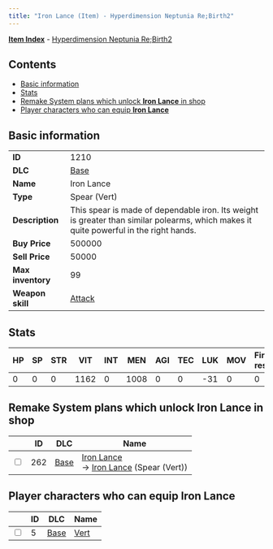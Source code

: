 ```yaml
---
title: "Iron Lance (Item) - Hyperdimension Neptunia Re;Birth2"
---
```


[**Item Index**](/neptunia/rb2/item/index.html) - [Hyperdimension Neptunia Re;Birth2](/neptunia/rb2)

## Contents

- [Basic information](#basic-information)
- [Stats](#stats)
- [Remake System plans which unlock **Iron Lance** in shop](#remake-system-plans-which-unlock-iron-lance-in-shop)
- [Player characters who can equip **Iron Lance**](#player-characters-who-can-equip-iron-lance)

## Basic information

|   |   |
| -- | -- |
| **ID** | 1210 |
| **DLC** | [Base](/neptunia/rb2/dlc/0-base.html) |
| **Name** | Iron Lance |
| **Type** | Spear (Vert) |
| **Description** | This spear is made of dependable iron. Its weight is greater than similar polearms, which makes it quite powerful in the right hands. |
| **Buy Price** | 500000 |
| **Sell Price** | 50000 |
| **Max inventory** | 99 |
| **Weapon skill** | [Attack](/neptunia/rb2/skill/0-1201-attack.html) |

## Stats

| HP | SP | STR | VIT | INT | MEN | AGI | TEC | LUK | MOV | Fire res. | Ice res. | Wind res. | Lightning res. |
| -- | -- | --- | --- | --- | --- | --- | --- | --- | --- | --------- | -------- | --------- | -------------- |
| 0 | 0 | 0 | 1162 | 0 | 1008 | 0 | 0 | -31 | 0 | 0 | 0 | 0 | 0 |

## Remake System plans which unlock **Iron Lance** in shop

|    | ID | DLC | Name |
| -- | -- | --- | ---- |
| <input type="checkbox" id="rb2-remake-0-262" class="trackbox" /> | 262 | [Base](/neptunia/rb2/dlc/0-base.html) | [Iron Lance](/neptunia/rb2/remake/0-262-iron-lance.html)<br />→ [Iron Lance](/neptunia/rb2/item/0-1210-iron-lance.html) (Spear (Vert)) |

## Player characters who can equip **Iron Lance**

|    | ID | DLC | Name |
| -- | -- | --- | ---- |
| <input type="checkbox" id="rb2-player-0-5" class="trackbox" /> | 5 | [Base](/neptunia/rb2/dlc/0-base.html) | [Vert](/neptunia/rb2/player/0-5-vert.html) |